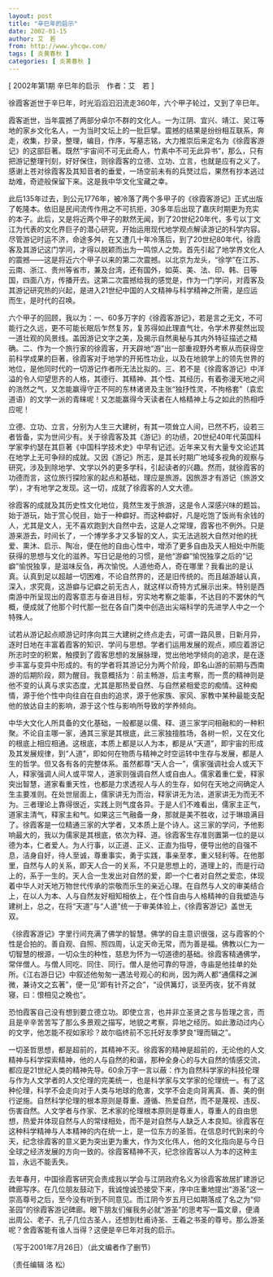 ```yaml
---
layout: post
title: "辛巳年的启示"
date: 2002-01-15
author: 艾　若
from: http://www.yhcqw.com/
tags: [ 炎黄春秋 ]
categories: [ 炎黄春秋 ]
---
```



[ 2002年第1期 辛巳年的启示　作者：艾　若 ]

徐霞客逝世于辛巳年，时光滔滔汩汩流走360年，六个甲子轮过，又到了辛巳年。


霞客逝世，当年震撼了两部分卓尔不群的文化人。一为江阴、宜兴、靖江、吴江等地的家乡文化名人，一为当时文坛上的一批巨擘。震撼的结果是纷纷相互联系，奔走，收集，抄录，整理，编目，作序，写墓志铭，大力推崇后来定名为《徐霞客游记》的这部巨著。既然“宇宙间不可无此奇人，竹素中不可无此异书”，那么，只有把游记整理刊刻，好好保住，则徐霞客的立德、立功、立言，也就是应有之义了。感谢上苍对徐霞客及其知音者的垂爱，一场空前未有的兵燹过后，果然有抄本逃过劫难，奇迹般保留下来。这是我中华文化宝藏之幸。


此后135年过去，到公元1776年，被冷落了两个多甲子的《徐霞客游记》正式出版了乾隆本。依旧是民间流传作用之不可抗拒，30多年后出现了嘉庆时期更为充实的本子。此后，又是将近两个甲子的默然无闻，到了20世纪20年代，多亏以丁文江为代表的文化界巨子的潜心研究，开始运用现代地学观点解读游记的科学内容。尽管游记时运不济，命途多舛，在又遭几十年冷落后，到了20世纪80年代，徐霞客及其游记这门学问，才得以脱颖而出为一鸣惊人之势。首先引起了地学界文化人的震撼——这是将近六个甲子以来的第二次震撼。以北京为龙头，“徐学”在江苏、云南、浙江、贵州等省市，兼及台湾，还有国外，如英、美、法、印、韩、日等国，四面八方，传播开去。这第二次震撼给我的感觉是，作为一门学问，对霞客及其游记研究热的兴起，是进入21世纪中国的人文精神与科学精神之所需，是应运而生，是时代的召唤。


六个甲子的回顾，我以为：一、60多万字的《徐霞客游记》，若是言之无文，不可能行之久远，更不可能长眠后乍然复苏，复苏得如此理直气壮，令学术界斐然出现一道壮观的风景线。盖因游记文字之美，及揭示自然奥秘与其内外特征描述之精确。二、作为一个旅行家的徐霞客，开天辟地“游”出一部重视野外考察从而获得空前科学成果的巨著，徐霞客对于地学的开拓性功业，以及在地貌学上的领先世界的地位，是他同时代的一切游记作者所无法比拟的。三、若不是《徐霞客游记》中洋溢的令人仰望思齐的人格，其德行、其精神、其个性、其经历，有着弥漫天地之间的浩然之气，又怎能赢得守正不阿的东林诸贤及主张“独抒性灵，不拘格套”（袁宏道语）的文学一派的青睐呢！又怎能赢得今天读者在人格精神上与之如此的热相呼应呢！


立德、立功、立言，分别为人生三大建树，有其一项耸立人间，已然不朽，设若三者皆备，实为世间少有。关于徐霞客及其《游记》的功绩，20世纪40年代英国科学家李约瑟在其巨著《中国科学技术史》中早有记述。近年来又有大量专文论述其在地学上无可争辩的成就。又因《游记》所志，是其长时期广地域多视角的观察与研究，涉及到除地学、文学以外的更多学科，引起读者的兴趣。然而，就徐霞客的功德而言，这位旅行探险家的起点和基础，理应是旅游。因旅游才有游记（旅游文学），才有地学之发现。这一切，成就了徐霞客的人文大德。


徐霞客的成就及其历史性文化地位，竟然生发于旅游，这是令人深感兴味的题旨。始于游玩，始于赏心悦目，始于一种癖好。而这种癖好，凡是吃饱了饭尚有余钱的人，尤其是文人，无不喜欢跑到大自然中去，这是人之常理，霞客也不例外。只是游来游去，时间长了，一个博学多才又多智的文人，实无法逃脱大自然对他的抚爱、熏沐、启示、陶冶，便在他的自由心性中，增添了更多自由及天人相处中所能获得的思想与文化的滋养。写日记是他的习惯，是他“游癖”愉悦独享之后的“记癖”愉悦独享，是滋味反刍，再次愉悦。人道他奇人，奇在哪里？我看出的是认真。认真到足以超越一切困难，不论自然界的，还是旧传统的。而且越游越认真，深入，求究竟，这游癖与记癖之前无古人，就这样以奇特方式展示出来。特别是西南游中所呈现出的霞客意志与奋进目标，穷实地考察之能事，不达目的不罢休的气概，便成就了他那个时代那一批在各自门类中创造出尖端科学的先进学人中之一个特殊人。


试若从游记起点顺游记时序向其三大建树之终点走去，可谓一路风景，日新月异，逐时日地在丰富着霞客的知识、学问与思想。学者们运用发展的观点，顺应着游记所志时空的积累，触摸到了霞客思想的发展脉理，觉出他地学倾向的追求，是在逐步丰富与变异中形成的。有的学者将其游记分为两个阶段，即名山游的前期与西南游的后期阶段，颇为醒目。我意概括为：前主畅游，后主考察，而一贯的精神则是他不变的认真与求实态度，尤其是那热爱自然、与自然紧相爱恋的痴情。这种痴情，源于他个性中向往自在自由的追求，源于他家族、家风、家教中某种最能支配他的放达自主的影响，源于这个性与影响所导致的学养倾向。


中华大文化人所具备的文化基础，一般都是以儒、释、道三家学问相融和的一种积聚。不论自主哪一家，通其三家是其根底，此三家独擅胜场，各树一帜，又在文化的根底上相应相通。这根底，本质上都是以人为本，都是从“天道”，即宇宙的形成及其发展规律，到“人道”，即如何在物质与精神之时空运转中生存与发展，都是人生的哲学。但又各有各的完整体系。虽然都尊“天人合一”，儒家强调社会人或天下人，释家强调人间人或平常人，道家则强调自然人或自由人。儒家着重仁爱，释家突出智慧，道家看重天性，也都是力求透视人与人的生存，如何在天地之间确定人生主要准则。在处世层面上，儒家讲无为而治，释家讲无为法，道家讲无为而无不为。三者理论上靠得很近，实践上则气度各异。于是人们不难看出，儒家主正气，道家主清气，释家主和气。如果这三气融备一身，那就是美不胜收，过于琳琅满目了。徐霞客是一位精通三家的大学者，又本质上是个诗人。这三家的学问，予他影响最大的，我以为儒家是其根底，依次为释、道。徐霞客生存准则置第一位的是以德为本，仁者爱人。为人行事，以正道、正义、正直为指导，便导出他的自强不息，洁身自好，待人至诚，尊重事实，勇于实践，事亲至孝，重义轻利等。在他那里，自然与人的关系，即天人合一的关系，不只是思想上的，道理上的，而是行动上的，系于一生的。天人合一生发出对自然的爱，即一个仁者对自然之爱恋，体现着中华人对天地万物世代传承的崇敬而乐生的亲近心理。在自然与人文的审美结合上，在以人为本、人与自然友好相知相依上，在个性自由与人格精神的自我塑造与建树上，总之，在将“天道”与“人道”统一于审美体验上，《徐霞客游记》盖世无双。


《徐霞客游记》字里行间充满了佛学的智慧。佛学的自主意识很强，这与霞客的个性是合拍的。善自观、自照、照四周，认定天命无常，而为善是福。佛教以仁为一切智慧的根源，一切众生的种性，慈悲为怀为一切道德的基础。徐霞客精通佛学，常伴僧人。与僧人同吃、同住、同行。僧人是他可靠的导游，寺庙是他挂单的处所。《江右游日记》中叙述他匆匆一遇法号观心的和尚，因为两人都“通儒释之渊微，兼诗文之玄著”，便一见“即有针芥之合”，“设供篝灯，谈至丙夜，犹不肯就寝，曰：恨相见之晚也”。


恐怕霞客自己没有想到要立德立功。即使立言，也并非立圣贤之言与哲理之言，而且是辛辛苦苦写了那么多景观之描写，地貌之考察，异地之经历。如此激动过内心的文字，他怎能不视如家珍？故尔临终前不忘托好友季梦良“理而辑之”。


一切圣哲思想，都是超前的，其精神不灭。徐霞客的精神是超前的，无论他的人文精神与科学探索精神，他的人与自然的和谐，那种全身心的与大自然的情感交流，都应是21世纪人类的精神先导。60余万字一言以蔽：作为自然科学家的科技伦理与作为人文学者的人文伦理的完美统一，也是科学家与文学家的伦理统一。有了这种伦理，科学不会走向对于人类与地球的危害，文学不会走向背离真、善、美的倒行逆施。自然科学伦理的根本原则是尊重、遵循、热爱自然，而不是蔑视、违反、伤害自然。人文学者与作家、艺术家的伦理根本原则是尊重人，尊重人的自由思想，热爱并体现自然与人的常绿相处，而不是对自然与人缺乏人本良知。徐霞客在这种科学精神与人本精神的内在统一上，是一位东方的圣哲。在信息时代到来的今天，纪念徐霞客的意义更为突出更为重大，作为文化伟人，他的文化指向是与今日全球之经济发展的方向一致的。徐霞客精神不灭，纪念徐霞客以人为本的这种主旨，永远不能丢失。


去年春月，中国徐霞客研究会责成我以学会与江阴政府名义为徐霞客故居扩建游记碑廊写序。在几位朋友鼓动下，我诚惶诚恐接受下来，序中庄重地提出“游圣”这一崇高尊号之后，至今没有听到不同意见。而江阴今岁五月已如期落成了名之为“仰圣园”的徐霞客游记碑廊。眼下朋友们催我务必就“游圣”的思考写一篇文章，便涌出周公、老子、孔子几位古圣人，还想到杜甫诗圣、王羲之书圣的尊号。那么游圣呢？舍霞客能有谁人当得？这便是辛巳年对我的启示。

（写于2001年7月26日）（此文编者作了删节）

（责任编辑 洛 松）


